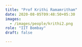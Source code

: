 ```yaml
---
title: "Prof Krithi Ramamritham"
date: 2020-08-05T09:48:50+05:30
images:
  - /images/people/krithi2.png
role: "IIT Bombay"
draft: false

---
```

